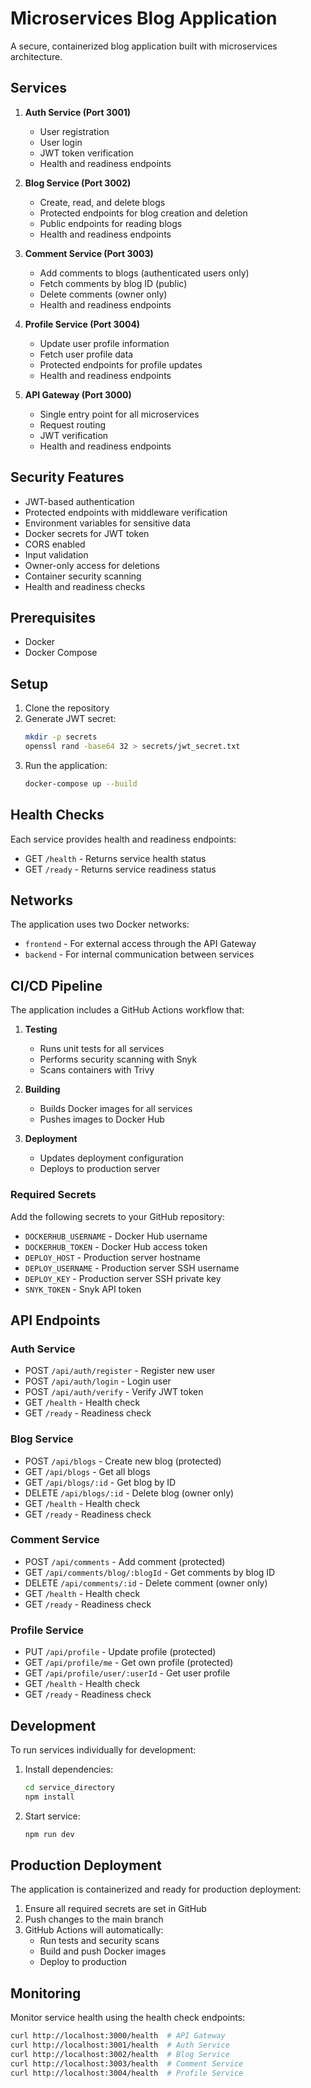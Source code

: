 # Microservices Blog Application

A secure, containerized blog application built with microservices architecture.

## Services

1. **Auth Service (Port 3001)**
   - User registration
   - User login
   - JWT token verification
   - Health and readiness endpoints

2. **Blog Service (Port 3002)**
   - Create, read, and delete blogs
   - Protected endpoints for blog creation and deletion
   - Public endpoints for reading blogs
   - Health and readiness endpoints

3. **Comment Service (Port 3003)**
   - Add comments to blogs (authenticated users only)
   - Fetch comments by blog ID (public)
   - Delete comments (owner only)
   - Health and readiness endpoints

4. **Profile Service (Port 3004)**
   - Update user profile information
   - Fetch user profile data
   - Protected endpoints for profile updates
   - Health and readiness endpoints

5. **API Gateway (Port 3000)**
   - Single entry point for all microservices
   - Request routing
   - JWT verification
   - Health and readiness endpoints

## Security Features

- JWT-based authentication
- Protected endpoints with middleware verification
- Environment variables for sensitive data
- Docker secrets for JWT token
- CORS enabled
- Input validation
- Owner-only access for deletions
- Container security scanning
- Health and readiness checks

## Prerequisites

- Docker
- Docker Compose

## Setup

1. Clone the repository
2. Generate JWT secret:
   ```bash
   mkdir -p secrets
   openssl rand -base64 32 > secrets/jwt_secret.txt
   ```
3. Run the application:
   ```bash
   docker-compose up --build
   ```

## Health Checks

Each service provides health and readiness endpoints:
- GET `/health` - Returns service health status
- GET `/ready` - Returns service readiness status

## Networks

The application uses two Docker networks:
- `frontend` - For external access through the API Gateway
- `backend` - For internal communication between services

## CI/CD Pipeline

The application includes a GitHub Actions workflow that:

1. **Testing**
   - Runs unit tests for all services
   - Performs security scanning with Snyk
   - Scans containers with Trivy

2. **Building**
   - Builds Docker images for all services
   - Pushes images to Docker Hub

3. **Deployment**
   - Updates deployment configuration
   - Deploys to production server

### Required Secrets

Add the following secrets to your GitHub repository:
- `DOCKERHUB_USERNAME` - Docker Hub username
- `DOCKERHUB_TOKEN` - Docker Hub access token
- `DEPLOY_HOST` - Production server hostname
- `DEPLOY_USERNAME` - Production server SSH username
- `DEPLOY_KEY` - Production server SSH private key
- `SNYK_TOKEN` - Snyk API token

## API Endpoints

### Auth Service
- POST `/api/auth/register` - Register new user
- POST `/api/auth/login` - Login user
- POST `/api/auth/verify` - Verify JWT token
- GET `/health` - Health check
- GET `/ready` - Readiness check

### Blog Service
- POST `/api/blogs` - Create new blog (protected)
- GET `/api/blogs` - Get all blogs
- GET `/api/blogs/:id` - Get blog by ID
- DELETE `/api/blogs/:id` - Delete blog (owner only)
- GET `/health` - Health check
- GET `/ready` - Readiness check

### Comment Service
- POST `/api/comments` - Add comment (protected)
- GET `/api/comments/blog/:blogId` - Get comments by blog ID
- DELETE `/api/comments/:id` - Delete comment (owner only)
- GET `/health` - Health check
- GET `/ready` - Readiness check

### Profile Service
- PUT `/api/profile` - Update profile (protected)
- GET `/api/profile/me` - Get own profile (protected)
- GET `/api/profile/user/:userId` - Get user profile
- GET `/health` - Health check
- GET `/ready` - Readiness check

## Development

To run services individually for development:

1. Install dependencies:
   ```bash
   cd service_directory
   npm install
   ```

2. Start service:
   ```bash
   npm run dev
   ```

## Production Deployment

The application is containerized and ready for production deployment:

1. Ensure all required secrets are set in GitHub
2. Push changes to the main branch
3. GitHub Actions will automatically:
   - Run tests and security scans
   - Build and push Docker images
   - Deploy to production

## Monitoring

Monitor service health using the health check endpoints:
```bash
curl http://localhost:3000/health  # API Gateway
curl http://localhost:3001/health  # Auth Service
curl http://localhost:3002/health  # Blog Service
curl http://localhost:3003/health  # Comment Service
curl http://localhost:3004/health  # Profile Service
``` 